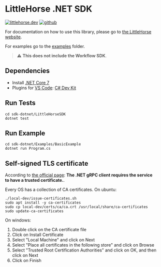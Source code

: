 # LittleHorse .NET SDK

<a href="https://littlehorse.dev/"><img alt="littlehorse.dev" src="https://img.shields.io/badge/-LittleHorse.dev-7f7aff"></a>
<a href="https://github.com/littlehorse-enterprises/littlehorse"><img alt="github" src="https://img.shields.io/badge/-LittleHorse-gray?logo=github&logoColor=white"></a>

For documentation on how to use this library, please go to [the LittleHorse website](https://littlehorse.dev).

For examples go to the [examples](./Examples/) folder.

> :warning: **This does not include the Workflow SDK**.

## Dependencies

- Install [.NET Core 7](https://dotnet.microsoft.com/en-us/download)
- Plugins for [VS Code](https://code.visualstudio.com/): [C# Dev Kit](https://marketplace.visualstudio.com/items?itemName=ms-dotnettools.csdevkit)

## Run Tests

```
cd sdk-dotnet/LittleHorseSDK
dotnet test
```

## Run Example

```
cd sdk-dotnet/Examples/BasicExample
dotnet run Program.cs
```

## Self-signed TLS certificate

According to [the official page](https://learn.microsoft.com/en-us/aspnet/core/grpc/troubleshoot?view=aspnetcore-7.0#call-a-grpc-service-with-an-untrustedinvalid-certificate): **The .NET gRPC client requires the service to have a trusted certificate.**.

Every OS has a collection of CA certificates. On ubuntu:

```
./local-dev/issue-certificates.sh
sudo apt install -y ca-certificates
sudo cp local-dev/certs/ca/ca.crt /usr/local/share/ca-certificates
sudo update-ca-certificates
```

On windows:

1. Double click on the CA certificate file
2. Click on Install Certificate
3. Select "Local Machine" and click on Next
4. Select "Place all certificates in the following store" and click on Browse
5. Select "Trusted Root Certification Authorities" and click on OK, and then click on Next
6. Click on Finish
